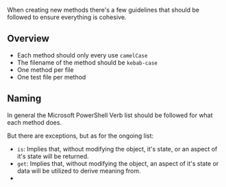 When creating new methods there's a few guidelines that should be followed to ensure everything is cohesive.

## Overview

* Each method should only every use `camelCase`
* The filename of the method should be `kebab-case`
* One method per file
* One test file per method

## Naming

In general the Microsoft PowerShell Verb list should be followed for what each method does.

But there are exceptions, but as for the ongoing list:

* `is`: Implies that, without modifying the object, it's state, or an aspect of it's state will be returned.
* `get`: Implies that, without modifying the object, an aspect of it's state or data will be utilized to derive meaning from.
* 
